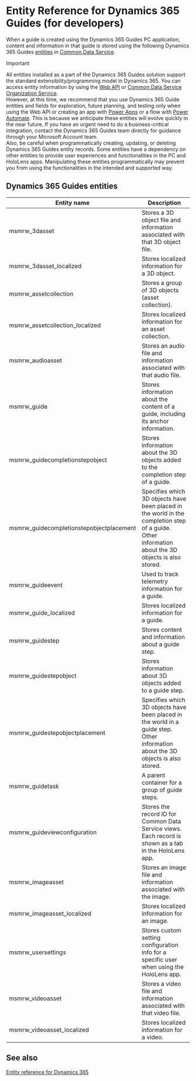 
# Entity Reference for Dynamics 365 Guides (for developers)

When a guide is created using the Dynamics 365 Guides PC application, content and information in that guide is stored using the 
following Dynamics 365 Guides [entities](https://docs.microsoft.com/powerapps/maker/common-data-service/entity-overview) 
in [Common Data Service](https://docs.microsoft.com/powerapps/maker/common-data-service/data-platform-intro).

>[!IMPORTANT]
>All entities installed as a part of the Dynamics 365 Guides solution support the standard extensibility/programming model in 
Dynamics 365. You can access entity information by using the [Web API](https://docs.microsoft.com/powerapps/developer/common-data-service/webapi/overview) 
or [Common Data Service Organization Service](https://docs.microsoft.com/powerapps/developer/common-data-service/org-service/overview).<br>However, 
at this time, we recommend that you use Dynamics 365 Guide entities and fields for exploration, future planning, and 
testing only when using the Web API or creating an app with [Power Apps](https://powerapps.microsoft.com/en-us/) or a flow with 
[Power Automate](https://flow.microsoft.com/en-us/). This is because we anticipate these entities will evolve quickly in the near future. 
If you have an urgent need to do a business-critical integration, contact the Dynamics 365 Guides team directly for guidance through 
your Microsoft Account team.<br>Also, be careful when programmatically creating, updating, or deleting Dynamics 365 Guides entity records. 
Some entities have a dependency on other entities to provide user experiences and functionalities in the PC and HoloLens apps. 
Manipulating these entities programmatically may prevent you from using the functionalities in the intended and supported way.

## Dynamics 365 Guides entities

|Entity name|Description|
|----------------------------------------------|--------------------------------------------------------------------------|
|msmrw_3dasset|Stores a 3D object file and information associated with that 3D object file.|
|msmrw_3dasset_localized|Stores localized information for a 3D object.|
|msmrw_assetcollection|Stores a group of 3D objects (asset collection).|
|msmrw_assetcollection_localized|Stores localized information for an asset collection.|
|msmrw_audioasset|Stores an audio file and information associated with that audio file.|
|msmrw_guide|Stores information about the content of a guide, including its anchor information.|
|msmrw_guidecompletionstepobject|Stores information about the 3D objects added to the completion step of a guide.|
|msmrw_guidecompletionstepobjectplacement|Specifies which 3D objects have been placed in the world in the completion step of a guide. Other information about the 3D objects is also stored.|
|msmrw_guideevent|Used to track telemetry information for a guide.|
|msmrw_guide_localized|Stores localized information for a guide.|
|msmrw_guidestep|Stores content and information about a guide step.|
|msmrw_guidestepobject|Stores information about 3D objects added to a guide step.|
|msmrw_guidestepobjectplacement|Specifies which 3D objects have been placed in the world in a guide step. Other information about the 3D objects is also stored.|
|msmrw_guidetask|A parent container for a group of guide steps.|
|msmrw_guideviewconfiguration|Stores the record ID for Common Data Service views. Each record is shown as a tab in the HoloLens app.|
|msmrw_imageasset|Stores an image file and information associated with the image.|
|msmrw_imageasset_localized|Stores localized information for an image. |
|msmrw_usersettings|Stores custom setting configuration info for a specific user when using the  HoloLens app.|
|msmrw_videoasset|Stores a video file and information associated with that video file.|
|msmrw_videoasset_localized|Stores localized information for a video.|

## See also

[Entity reference for Dynamics 365](https://docs.microsoft.com/dynamics365/customerengagement/on-premises/developer/about-entity-reference)
